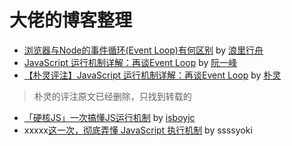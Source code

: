# 大佬的博客整理
- [浏览器与Node的事件循环(Event Loop)有何区别](https://juejin.cn/post/6844903761949753352) by [浪里行舟](https://github.com/ljianshu/Blog)
- [JavaScript 运行机制详解：再谈Event Loop](http://www.ruanyifeng.com/blog/2014/10/event-loop.html) by [阮一峰](https://github.com/ruanyf)
- [【朴灵评注】JavaScript 运行机制详解：再谈Event Loop](https://www.cnblogs.com/simonbaker/p/5715393.html) by [朴灵](https://github.com/JacksonTian)
> 朴灵的评注原文已经删除，只找到转载的
- [「硬核JS」一次搞懂JS运行机制](https://juejin.cn/post/6844904050543034376) by [isboyjc](Github.com/isboyjc)
- xxxxx[这一次，彻底弄懂 JavaScript 执行机制](https://juejin.cn/post/6844903512845860872) by ssssyoki
